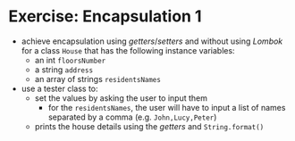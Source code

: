 # Exercise: Encapsulation 1
* achieve encapsulation using *getters*/*setters* and without using *Lombok* for a class `House` that has the following instance variables:
  * an int `floorsNumber`
  * a string `address`
  * an array of strings `residentsNames`
* use a tester class to:
  * set the values by asking the user to input them
    * for the `residentsNames`, the user will have to input a list of names separated by a comma (e.g. `John,Lucy,Peter`)
  * prints the house details using the *getters* and `String.format()`
